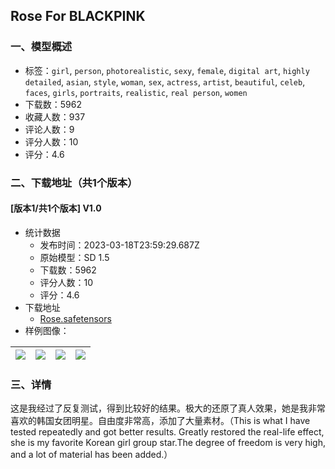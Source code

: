 ## Rose For BLACKPINK
### 一、模型概述

- 标签：`girl`, `person`, `photorealistic`, `sexy`, `female`, `digital art`, `highly detailed`, `asian`, `style`, `woman`, `sex`, `actress`, `artist`, `beautiful`, `celeb`, `faces`, `girls`, `portraits`, `realistic`, `real person`, `women`
- 下载数：5962
- 收藏人数：937
- 评论人数：9
- 评分人数：10
- 评分：4.6

### 二、下载地址（共1个版本）

#### [版本1/共1个版本] V1.0

- 统计数据
  - 发布时间：2023-03-18T23:59:29.687Z
  - 原始模型：SD 1.5
  - 下载数：5962
  - 评分人数：10
  - 评分：4.6
- 下载地址
  - [Rose.safetensors](https://civitai.com/api/download/models/19375)
- 样例图像：

| <img src="https://image.civitai.com/xG1nkqKTMzGDvpLrqFT7WA/a65903fd-f8df-465d-16e3-a70af219aa00/width=450/203147.jpeg" /> | <img src="https://image.civitai.com/xG1nkqKTMzGDvpLrqFT7WA/0215697c-540f-4d9f-9899-726a12cef500/width=450/203146.jpeg" /> | <img src="https://image.civitai.com/xG1nkqKTMzGDvpLrqFT7WA/1c31906b-626f-4d25-e341-9f6a27019000/width=450/203145.jpeg" /> | <img src="https://image.civitai.com/xG1nkqKTMzGDvpLrqFT7WA/9f8b4a4b-45c8-46b5-9dcd-430ab8f92600/width=450/203144.jpeg" /> |
| ---- | ---- | ---- | ---- |


### 三、详情
<p>这是我经过了反复测试，得到比较好的结果。极大的还原了真人效果，她是我非常喜欢的韩国女团明星。自由度非常高，添加了大量素材。（This is what I have tested repeatedly and got better results. Greatly restored the real-life effect, she is my favorite Korean girl group star.The degree of freedom is very high, and a lot of material has been added.）</p>